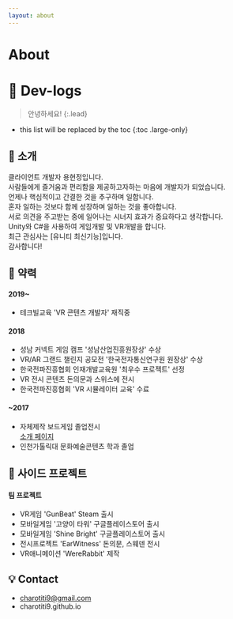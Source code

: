 ```yaml
---
layout: about
---
```


# About

<!--author-->

# 📣 Dev-logs
> 안녕하세요!
{:.lead}

- this list will be replaced by the toc
{:toc .large-only}

## 🍰 소개
클라이언트 개발자 용현정입니다.  
사람들에게 즐거움과 편리함을 제공하고자하는 마음에 개발자가 되었습니다.  
언제나 핵심적이고 간결한 것을 추구하며 일합니다.  
혼자 일하는 것보다 함께 성장하며 일하는 것을 좋아합니다.  
서로 의견을 주고받는 중에 일어나는 시너지 효과가 중요하다고 생각합니다.  
Unity와 C#을 사용하여 게임개발 및 VR개발을 합니다.  
최근 관심사는 [유니티 최신기능]입니다.  
감사합니다!  

## 🚩 약력
#### 2019~
- 테크빌교육 'VR 콘텐츠 개발자' 재직중

#### 2018
- 성남 커넥트 게임 캠프 '성남산업진흥원장상' 수상
- VR/AR 그랜드 챌린지 공모전 '한국전자통신연구원 원장상' 수상
- 한국전파진흥협회 인재개발교육원 '최우수 프로젝트' 선정
- VR 전시 콘텐츠 돈의문과 스위스에 전시
- 한국전파진흥협회 'VR 시뮬레이터 교육' 수료

#### ~2017
- 자체제작 보드게임 졸업전시  
[소개 페이지](https://charotiti9.wixsite.com/polaris)
- 인천가톨릭대 문화예술콘텐츠 학과 졸업

## 🚀 사이드 프로젝트
#### 팀 프로젝트
- VR게임 'GunBeat' Steam 출시
- 모바일게임 '고양이 타워' 구글플레이스토어 출시
- 모바일게임 'Shine Bright' 구글플레이스토어 출시
- 전시프로젝트 'EarWitness' 돈의문, 스웨덴 전시
- VR애니메이션 'WereRabbit' 제작

## 💡 Contact
- charotiti9@gmail.com
- charotiti9.github.io
